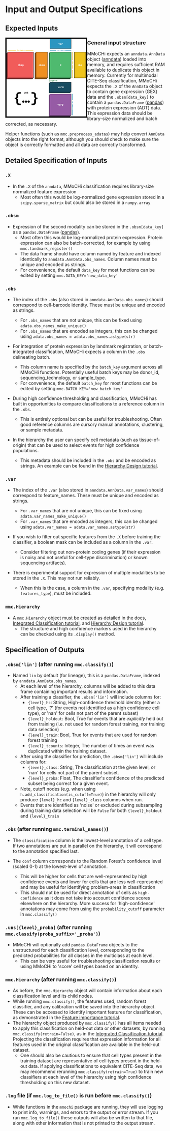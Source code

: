 # Input and Output Specifications
## Expected Inputs

<img align="left" src="https://raw.githubusercontent.com/scverse/anndata/main/docs/_static/img/anndata_schema.svg" width="250" style="border:4px solid black;background-color:white">

### General input structure
MMoCHi expects an `anndata.AnnData` object ([anndata](https://anndata.readthedocs.io/en/latest/)) loaded into memory, and requires sufficient RAM available to duplicate this object in memory. Currently for multimodal CITE-Seq classification, MMoCHi expects the `.X` of the `AnnData` object to contain gene expression (GEX) data and the `.obsm[data_key]` to contain a `pandas.DataFrame` ([pandas](https://pandas.pydata.org/docs/reference/api/pandas.DataFrame.html)) with protein expression (ADT) data. This expression data should be library-size normalized and batch corrected, as necessary.

Helper functions (such as `mmc.preprocess_adatas`) may help convert `AnnData` objects into the right format, although you should check to make sure the object is correctly formatted and all data are correctly transformed. 

## Detailed Specification of Inputs

### `.X`
- In the `.X` of the `anndata`, MMoCHi classification requires library-size normalized feature expression
    - Most often this would be log-normalized gene expression stored in a `scipy.sparse_matrix` but could also be stored in a `numpy.array`

### `.obsm`
- Expression of the second modality can be stored in the `.obsm[data_key]` as a `pandas.DataFrame` ([pandas](https://pandas.pydata.org/docs/reference/api/pandas.DataFrame.html)).
    - Most often this would be log-normalized protein expression. Protein expression can also be batch-corrected, for example by using `mmc.landmark_register()`
    - The data frame should have column named by feature and indexed identically to `anndata.AnnData.obs_names`. Column names must be unique and encoded as strings.
    - For convenience, the default `data_key` for most functions can be edited by setting `mmc.DATA_KEY='new_data_key'`

### `.obs`
- The index of the `.obs` (also stored in `anndata.AnnData.obs_names`) should correspond to cell-barcode identity. These must be unique and encoded as strings.
    - For `.obs_names` that are not unique, this can be fixed using `adata.obs_names_make_unique()`
    - For `.obs_names` that are encoded as integers, this can be changed using `adata.obs_names = adata.obs_names.astype(str)`
    
- For integration of protein expression by landmark registration, or batch-integrated classification, MMoCHi expects a column in the `.obs` delineating batch.
    - This column name is specified by the `batch_key` argument across all MMoCHi functions. Potentially useful batch keys may be donor_id, sequencing_technology, or sample_type.
    - For convenience, the default `batch_key` for most functions can be edited by setting `mmc.BATCH_KEY='new_batch_key'`
    
- During high confidence thresholding and classification, MMoCHi has built in opportunities to compare classifications to a reference column in the `.obs`. 
    - This is entirely optional but can be useful for troubleshooting. Often good reference columns are cursory manual annotations, clustering, or sample metadata.
    
- In the hierarchy the user can specify cell metadata (such as tissue-of-origin) that can be used to select events for high confidence populations. 
    - This metadata should be included in the `.obs` and be encoded as strings. An example can be found in the [Hierarchy Design tutorial](Hierarchy.ipynb).
    
### `.var`
- The index of the `.var` (also stored in `anndata.AnnData.var_names`) should correspond to feature_names. These must be unique and encoded as strings.
    - For `.var_names` that are not unique, this can be fixed using `adata.var_names_make_unique()`
    - For `.var_names` that are encoded as integers, this can be changed using `adata.var_names = adata.var_names.astype(str)`

- If you wish to filter out specific features from the `.X` before training the classifier, a boolean mask can be included as a column in the `.var`.
    - Consider filtering out non-protein coding genes (if their expression is noisy and not useful for cell-type discrimination) or known sequencing artifacts).
    
- There is experimental support for expression of multiple modalities to be stored in the `.X`. This may not run reliably. 
    - When this is the case, a column in the `.var`, specifying modality (e.g. `features_type`), must be included.
 
### `mmc.Hierarchy`
 - A `mmc.Hierarchy` object must be created as detailed in the docs, [Integrated Classification tutorial](Integrated_Classification.ipynb), and [Hierarchy Design tutorial](Hierarchy.ipynb).
     - The structure and high confidence markers used in the hierarchy can be checked using its `.display()` method.
 
## Specification of Outputs

### `.obsm['lin']` (after running `mmc.classify()`)

- Named `lin` by default (for lineage), this is a `pandas.DataFrame`, indexed by `anndata.AnnData.obs_names`. 
    - At each level of the hierarchy, columns will be added to this data frame containing important results and information.
    - After training a classifier, the `.obsm['lin']` will include columns for: 
        - `{level}_hc`: String, High-confidence threshold identity (either a cell type, '?' (for events not identified as a high confidence cell type), or 'nan' for cells not part of the parent subset)
        - `{level}_holdout`: Bool, True for events that are *explicitly* held out from training (i.e. not used for random forest training, nor training data selection)
        - `{level}_train`: Bool, True for events that are used for random forest training
        - `{level}_tcounts`: Integer, The number of times an event was duplicated within the training dataset.
    - After using the classifier for prediction, the `.obsm['lin']` will include columns for: 
        - `{level}_class`: String, The classification at the given level, or 'nan' for cells not part of the parent subset.
        - `{level}_proba`: Float, The classifier's confidence of the predicted subset being correct for a given event.
    - Note, cutoff nodes (e.g. when using `h.add_classification(is_cutoff=True)`) in the hierarchy will only produce `{level}_hc` and `{level}_class` columns when run.
    - Events that are identified as 'noise' or excluded during subsampling during training data selection will be `False` for both `{level}_holdout` and `{level}_train`

### `.obs` (after running `mmc.terminal_names()`)

- The `classification` column is the lowest-level annotation of a cell type. If two annotations are put in parallel on the hierarchy, it will correspond to the annotation specified last.
    
- The `conf` column corresponds to the Random Forest's confidence level (scaled 0-1) at the lowest-level of annotation. 
    - This will be higher for cells that are well-represented by high confidence events and lower for cells that are less well-represented and may be useful for identifying problem-areas in classification
    - This should not be used for direct annotation of cells as `high-confidence` as it does not take into account confidence scores elsewhere on the hierarchy. More success for 'high-confidence' annotations may come from using the `probability_cutoff` parameter in `mmc.classify()`

### `.uns[{level}_proba]` (after running `mmc.classify(proba_suffix='_proba')`)

- MMoCHi will optionally add `pandas.DataFrame` objects to the unstructured for each classification level, corresponding to the predicted probabilities for all classes in the multiclass at each level. 
    - This can be very useful for troubleshooting classification results or using MMoCHi to 'score' cell types based on an identity.

### `mmc.Hierarchy` (after running `mmc.classify()`)

 - As before, the `mmc.Hierarchy` object will contain information about each classification level and its child nodes.
 - While running `mmc.classify()`, the features used, random forest classifier, and any calibration will be saved into the hierarchy object. These can be accessed to identify important features for classification, as demonstrated in the [Feature importance tutorial](Feature_Importance.ipynb).
 - The hierarchy object produced by `mmc.classify()` has all items needed to apply this classification on held-out data or other datasets, by running `mmc.classify(retrain=False)`, as in the [Integrated Classification tutorial](Integrated_Classification.ipynb). Projecting the classification requires that expression information for all features used in the original classification are available in the held-out dataset.
    - One should also be cautious to ensure that cell types present in the training dataset are representative of cell types present in the held-out data. If applying classifications to equivalent CITE-Seq data, we may recommend rerunning `mmc.classify(retrain=True)` to train new classifiers at each level of the hierarchy using high confidence thresholding on this new dataset. 
 
### `.log` file (if `mmc.log_to_file()` is run before `mmc.classify()`)

-  While functions in the `mmochi` package are running, they will use logging to print info, warnings, and errors to the output or error stream. If you run `mmc.log_to_file()` these outputs will also be written to that file, along with other information that is not printed to the output stream. 